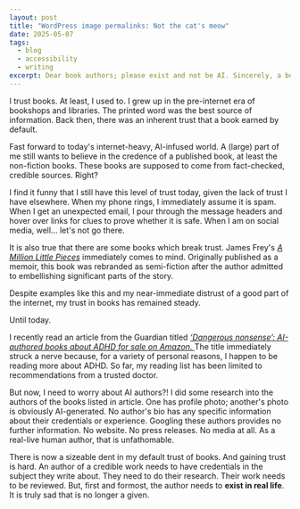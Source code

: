 ```yaml
---
layout: post
title: "WordPress image permalinks: Not the cat's meow"
date: 2025-05-07
tags:
  - blog
  - accessibility
  - writing
excerpt: Dear book authors; please exist and not be AI. Sincerely, a book-loving reader.
---
```


I trust books. At least, I used to. I grew up in the pre-internet era of bookshops and libraries. The printed word was the best source of information. Back then, there was an inherent trust that a book earned by default.

Fast forward to today's internet-heavy, AI-infused world. A (large) part of me still wants to believe in the credence of a published book, at least the non-fiction books. These books are supposed to come from fact-checked, credible sources. Right?

I find it funny that I still have this level of trust today, given the lack of trust I have elsewhere. When my phone rings, I immediately assume it is spam. When I get an unexpected email, I pour through the message headers and hover over links for clues to prove whether it is safe. When I am on social media, well... let's not go there.

It is also true that there are some books which break trust. James Frey's _[A Million Little Pieces](https://www.goodreads.com/book/show/1241.A_Million_Little_Pieces)_ immediately comes to mind. Originally published as a memoir, this book was rebranded as semi-fiction after the author admitted to embellishing significant parts of the story.

Despite examples like this and my near-immediate distrust of a good part of the internet, my trust in books has remained steady.

Until today.

I recently read an article from the Guardian titled _[‘Dangerous nonsense’: AI-authored books about ADHD for sale on Amazon.
](https://www.theguardian.com/technology/2025/may/04/dangerous-nonsense-ai-authored-books-about-adhd-for-sale-on-amazon)_ The title immediately struck a nerve because, for a variety of personal reasons, I happen to be reading more about ADHD. So far, my reading list has been limited to recommendations from a trusted doctor.

But now, I need to worry about AI authors?! I did some research into the authors of the books listed in article. One has profile photo; another's photo is obviously AI-generated. No author's bio has any specific information about their credentials or experience. Googling these authors provides no further information. No website. No press releases. No media at all. As a real-live human author, that is unfathomable. 

There is now a sizeable dent in my default trust of books. And gaining trust is hard. An author of a credible work needs to have credentials in the subject they write about. They need to do their research. Their work needs to be reviewed. But, first and formost, the author needs to **exist in real life**. It is truly sad that is no longer a given.